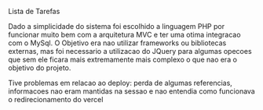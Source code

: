 Lista de Tarefas

Dado a simplicidade do sistema foi escolhido a linguagem PHP por funcionar muito bem com a arquitetura MVC e ter uma otima integracao com o MySql. O Objetivo era nao utilizar frameworks ou bibliotecas externas, mas foi necessario a utilizacao do JQuery para algumas opecoes que sem ele ficara mais extremamente mais complexo o que nao era o objetivo do projeto.

Tive problemas em relacao ao deploy: perda de algumas referencias, informacoes nao eram mantidas na sessao e nao entendia como funcionava o redirecionamento do vercel
